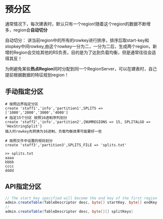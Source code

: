 # 预分区

通常情况下，每次建表时，默认只有一个region!随着这个region的数据不断增多，region会**自动切分**

自动切分： 讲当前region中的所有的rowkey进行排序，排序后取start-key和stopkey中间rowkey,由这个rowkey一分为二，一分为二后，生成两个region，新增的Region会交给其他的RS负责，目的是为了达到负载均衡，但是通常往往会适得其反！

为例避免某些**热点Region**同时分配到同一个RegionServer，可以在建表时，自己提前根据数据的特征规划region！

## 手动指定分区

```
# 按照边界指定分区
create 'staff1','info','partition1',SPLITS => ['1000','2000','3000','4000']
# 指定15个分区 按照16进制序列划分
create 'staff2','info','partition2',{NUMREGIONS => 15, SPLITALGO => 'HexStringSplit'}
插入时rowkey先转换为16进制，负载均衡效果可能要好一些

# 按照文件中设置的规则划分
create 'staff3','partition3',SPLITS_FILE => 'splits.txt'

>> splits.txt
aaaa
bbbb
cccc
dddd
```

## API指定分区

```java
// The start key specified will become the end key of the first region of the table, and the end key specified will become the start key of the last region of the table 
admin.createTable(TableDescriptor desc, byte[] startKey, byte[] endKey, int numRegions)
//
admin.createTable(TableDescriptor desc, byte[][] splitKeys)
```

